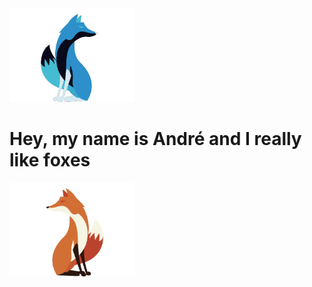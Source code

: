 <div style="display:inline-block;">
  <img src="https://raw.githubusercontent.com/Unp1xelt/Unp1xelt/main/blue_fox.gif" width="200px" height="150px" />
  <h1>Hey, my name is André and I really like foxes</h1>
  <img src="https://raw.githubusercontent.com/Unp1xelt/Unp1xelt/main/red_fox.gif" width="200px" height="150px" />
</div>
